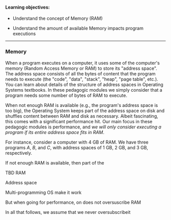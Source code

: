 #### Learning objectives:

  - Understand the concept of Memory (RAM)

  - Understand the amount of available Memory impacts program executions

---


### Memory

When a program executes on a computer, it uses some of the computer's
memory (Random Access Memory or RAM) to store its "address space". The
address space consists of all the bytes of content that the program needs
to execute (the "code", "data", "stack", "heap", "page table", etc.). You
can learn about details of the structure of address spaces 
in Operating Systems textbooks. In these pedagogic modules
we simply consider that a program needs some number of bytes of RAM to
execute.

When not enough RAM is available (e.g., the program's address space is too
big), the Operating System keeps part of the address space on disk and
shuffles content between RAM and disk as necessary. Albeit fascinating,
this comes with a significant performance hit. Our main focus in these
pedagogic modules is performance, and *we will only consider executing
a program if its entire address space fits in RAM*.  

For instance, consider a computer with 4 GB of RAM. We have three programs
*A*, *B*, and *C*, with address spaces of 1 GB, 2 GB, and 3 GB,
respectively.



 If not enough RAM is available, then 
part of the

TBD
RAM

Address space

Multi-programming OS make it work

But when going for performance, on does not oversuscribe RAM

In all that follows, we assume that we never oversubscribeit


